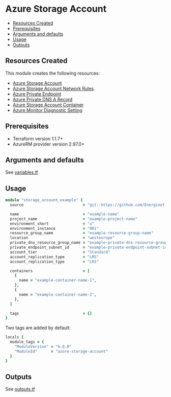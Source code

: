 # Azure Storage Account

- [Resources Created](#resources-created)
- [Prerequisites](#prerequisites)
- [Arguments and defaults](#arguments-and-defaults)
- [Usage](#usage)
- [Outputs](#outputs)

## Resources Created

This module creates the following resources:

- [Azure Storage Account](https://registry.terraform.io/providers/hashicorp/azurerm/latest/docs/resources/storage_account)
- [Azure Storage Account Network Rules](https://registry.terraform.io/providers/hashicorp/azurerm/latest/docs/resources/storage_account_network_rules)
- [Azure Private Endpoint](https://registry.terraform.io/providers/hashicorp/azurerm/latest/docs/resources/private_endpoint)
- [Azure Private DNS A Record](https://registry.terraform.io/providers/hashicorp/azurerm/latest/docs/resources/private_dns_a_record)
- [Azure Storage Account Container](https://registry.terraform.io/providers/hashicorp/azurerm/latest/docs/resources/storage_container)
- [Azure Monitor Diagnostic Setting](https://registry.terraform.io/providers/hashicorp/azurerm/latest/docs/resources/monitor_diagnostic_setting)

## Prerequisites

- Terraform version 1.1.7+
- AzureRM provider version 2.97.0+

## Arguments and defaults

See [variables.tf](./variables.tf)

## Usage

```ruby
module "storage_account_example" {
  source                          = "git::https://github.com/Energinet-DataHub/geh-terraform-modules.git//azure/storage-account?ref=6.0.0"

  name                            = "example-name"
  project_name                    = "example-project-name"
  environment_short               = "u"
  environment_instance            = "001"
  resource_group_name             = "example-resource-group-name"
  location                        = "westeurope"
  private_dns_resource_group_name = "example-private-dns-resource-group-name"
  private_endpoint_subnet_id      = "example-private-endpoint-subnet-id"
  account_tier                    = "Standard"
  account_replication_type        = "LRS"
  account_replication_type        = "LRS"

  containers                      = [
    {
      name = "example-container-name-1",
    },
    {
      name = "example-container-name-2",
    },
  ]

  tags                            = {}
}
```

Two tags are added by default:

```ruby
locals {
  module_tags = {
    "ModuleVersion" = "6.0.0"
    "ModuleId"      = "azure-storage-account"
  }
}
```

## Outputs

See [outputs.tf](./outputs.tf)
